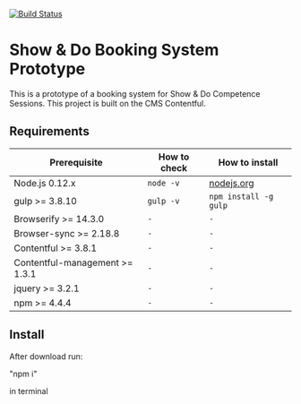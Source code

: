[![Build Status](https://travis-ci.org/dalSara/ShowAndDoContentful.svg?branch=master)](https://travis-ci.org/dalSara/ShowAndDoContentful)

# Show & Do Booking System Prototype

This is a prototype of a booking system for Show & Do Competence Sessions. This project is built on the CMS Contentful. 


## Requirements

| Prerequisite                       | How to check  | How to install
| ---------------------------------- | ------------- | ------------- |
| Node.js 0.12.x                     | `node -v`     | [nodejs.org](http://nodejs.org/) |
| gulp >= 3.8.10                     | `gulp -v`     | `npm install -g gulp` |
| Browserify >= 14.3.0               | `-`           | `-` |
| Browser-sync >= 2.18.8             | `-`           | `-` |
| Contentful >= 3.8.1                | `-`           | `-` |
| Contentful-management >= 1.3.1     | `-`           | `-` |
| jquery >= 3.2.1                    | `-`           | `-` |
| npm >= 4.4.4                       | `-`           | `-` |


## Install

After download run:

"npm i"

in terminal


